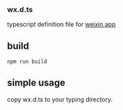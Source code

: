 ### wx.d.ts

typescript definition file for [weixin app](https://mp.weixin.qq.com/debug/wxadoc/dev/api/?t=1475052052547)

## build

```bash
npm run build
```

## simple usage
copy wx.d.ts to your typing directory.
